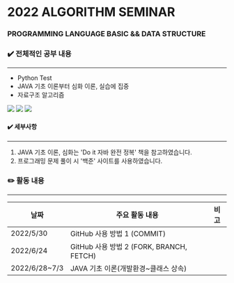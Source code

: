 # 2022 ALGORITHM SEMINAR
### PROGRAMMING LANGUAGE BASIC && DATA STRUCTURE   



### ✔️ 전체적인 공부 내용
---------------------------------------
 - Python Test
 - JAVA 기초 이론부터 심화 이론, 실습에 집중
 - 자료구조 알고리즘
 
<img src="https://img.shields.io/badge/Python-3776AB?style=for-the-badge&logo=Python&logoColor=white"> <img src="https://img.shields.io/badge/MYSQL-4479A1?style=for-the-badge&logo=MYSQL&logoColor=white"> <img src="https://img.shields.io/badge/JAVA-59227C?style=for-the-badge&logo=Java&logoColor=white">  

#### ✔️ 세부사항
-----------------------------
1. JAVA 기초 이론, 심화는 'Do it 자바 완전 정복' 책을 참고하였습니다.
2. 프로그래밍 문제 풀이 시 '백준' 사이트를 사용하였습니다.


### ✏️ 활동 내용
---------------------

**날짜** | **주요 활동 내용** | **비고**
---| ---| ---|
2022/5/30 | GitHub 사용 방법 1 (COMMIT)
2022/6/24 | GitHub 사용 방법 2 (FORK, BRANCH, FETCH)
2022/6/28~7/3 | JAVA 기초 이론(개발환경~클래스 상속)




